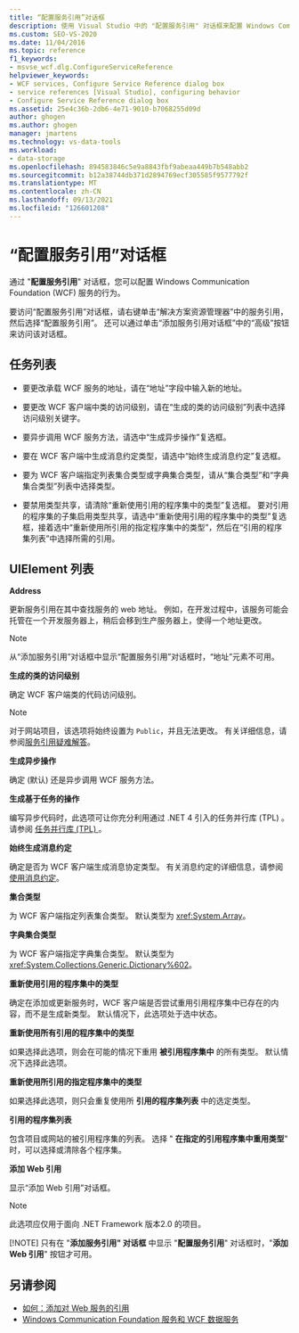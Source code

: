```yaml
---
title: “配置服务引用”对话框
description: 使用 Visual Studio 中的 "配置服务引用" 对话框来配置 Windows Communication Foundation (WCF) 服务的行为。
ms.custom: SEO-VS-2020
ms.date: 11/04/2016
ms.topic: reference
f1_keywords:
- msvse_wcf.dlg.ConfigureServiceReference
helpviewer_keywords:
- WCF services, Configure Service Reference dialog box
- service references [Visual Studio], configuring behavior
- Configure Service Reference dialog box
ms.assetid: 25e4c36b-2db6-4e71-9010-b7068255d09d
author: ghogen
ms.author: ghogen
manager: jmartens
ms.technology: vs-data-tools
ms.workload:
- data-storage
ms.openlocfilehash: 894583846c5e9a8843fbf9abeaa449b7b548abb2
ms.sourcegitcommit: b12a38744db371d2894769ecf305585f9577792f
ms.translationtype: MT
ms.contentlocale: zh-CN
ms.lasthandoff: 09/13/2021
ms.locfileid: "126601208"
---
```

# <a name="configure-service-reference-dialog-box"></a>“配置服务引用”对话框

通过 "**配置服务引用**" 对话框，您可以配置 Windows Communication Foundation (WCF) 服务的行为。

要访问“配置服务引用”对话框，请右键单击“解决方案资源管理器”中的服务引用，然后选择“配置服务引用”。 还可以通过单击“添加服务引用对话框”中的“高级”按钮来访问该对话框。

## <a name="task-list"></a>任务列表

- 要更改承载 WCF 服务的地址，请在“地址”字段中输入新的地址。

- 要更改 WCF 客户端中类的访问级别，请在“生成的类的访问级别”列表中选择访问级别关键字。

- 要异步调用 WCF 服务方法，请选中“生成异步操作”复选框。

- 要在 WCF 客户端中生成消息约定类型，请选中“始终生成消息约定”复选框。

- 要为 WCF 客户端指定列表集合类型或字典集合类型，请从“集合类型”和“字典集合类型”列表中选择类型。

- 要禁用类型共享，请清除“重新使用引用的程序集中的类型”复选框。 要对引用的程序集的子集启用类型共享，请选中“重新使用引用的程序集中的类型”复选框，接着选中“重新使用所引用的指定程序集中的类型”，然后在“引用的程序集列表”中选择所需的引用。

## <a name="uielement-list"></a>UIElement 列表

**Address**

更新服务引用在其中查找服务的 web 地址。 例如，在开发过程中，该服务可能会托管在一个开发服务器上，稍后会移到生产服务器上，使得一个地址更改。

> [!NOTE]
> 从“添加服务引用”对话框中显示“配置服务引用”对话框时，“地址”元素不可用。

**生成的类的访问级别**

确定 WCF 客户端类的代码访问级别。

> [!NOTE]
> 对于网站项目，该选项将始终设置为 `Public`，并且无法更改。 有关详细信息，请参阅[服务引用疑难解答](../data-tools/troubleshooting-service-references.md)。

**生成异步操作**

确定 (默认) 还是异步调用 WCF 服务方法。

**生成基于任务的操作**

编写异步代码时，此选项可让你充分利用通过 .NET 4 引入的任务并行库 (TPL) 。 请参阅 [任务并行库 (TPL) ](/dotnet/standard/parallel-programming/task-parallel-library-tpl)。

**始终生成消息约定**

确定是否为 WCF 客户端生成消息协定类型。 有关消息约定的详细信息，请参阅[使用消息约定](/dotnet/framework/wcf/feature-details/using-message-contracts)。

**集合类型**

为 WCF 客户端指定列表集合类型。 默认类型为 <xref:System.Array>。

**字典集合类型**

为 WCF 客户端指定字典集合类型。 默认类型为 <xref:System.Collections.Generic.Dictionary%602>。

**重新使用引用的程序集中的类型**

确定在添加或更新服务时，WCF 客户端是否尝试重用引用程序集中已存在的内容，而不是生成新类型。 默认情况下，此选项处于选中状态。

**重新使用所有引用的程序集中的类型**

如果选择此选项，则会在可能的情况下重用 **被引用程序集中** 的所有类型。 默认情况下选择此选项。

**重新使用所引用的指定程序集中的类型**

如果选择此选项，则只会重复使用所 **引用的程序集列表** 中的选定类型。

**引用的程序集列表**

包含项目或网站的被引用程序集的列表。 选择 " **在指定的引用程序集中重用类型**" 时，可以选择或清除各个程序集。

**添加 Web 引用**

显示“添加 Web 引用”对话框。

> [!NOTE]
> 此选项应仅用于面向 .NET Framework 版本2.0 的项目。
>
> [!NOTE]
> 只有在 "**添加服务引用" 对话框** 中显示 "**配置服务引用**" 对话框时，"**添加 Web 引用**" 按钮才可用。

## <a name="see-also"></a>另请参阅

- [如何：添加对 Web 服务的引用](how-to-add-update-or-remove-a-wcf-data-service-reference.md)
- [Windows Communication Foundation 服务和 WCF 数据服务](../data-tools/configure-service-reference-dialog-box.md)
